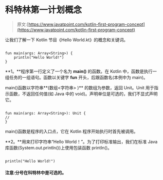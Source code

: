 # 科特林第一计划概念

> 原文:[https://www.javatpoint.com/kotlin-first-program-concept](https://www.javatpoint.com/kotlin-first-program-concept)

让我们了解一下 Kotlin 节目《Hello World.kt》的概念和关键词。

```

fun main(args: Array<String>) {
    println("Hello World!")
}

```

**1。**程序第一行定义了一个名为 **main()** 的函数。在 Kotlin 中，函数是执行一组任务的一组语句。函数以关键字 **fun** 开头，后跟函数名(本例中为 main)。

main()函数以字符串**(数组<字符串> )** 的数组为参数，返回 Unit。Unit 用于指示函数，不返回任何值(如 Java 中的 void)。声明单位是可选的，我们不显式声明它。

```

fun main(args: Array<String>): Unit {
//
}

```

main()函数是程序的入口点，它在 Kotlin 程序开始执行时首先被调用。

**2。**用来打印字符串“Hello World！”。为了打印标准输出，我们在标准 Java 库函数(System.out.println())上使用包装函数 println()。

```

println("Hello World!")

```

#### 注意:分号在科特林中是可选的。